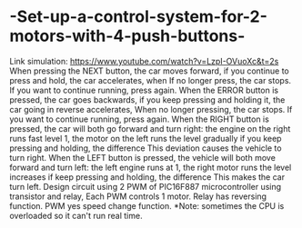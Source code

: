 # -Set-up-a-control-system-for-2-motors-with-4-push-buttons-
Link simulation: https://www.youtube.com/watch?v=LzpI-OVuoXc&t=2s
When pressing the NEXT button, the car moves forward, if you continue to press and hold, the car accelerates, when
If no longer press, the car stops. If you want to continue running, press again.
When the ERROR button is pressed, the car goes backwards, if you keep pressing and holding it, the car going in reverse accelerates,
When no longer pressing, the car stops. If you want to continue running, press again.
When the RIGHT button is pressed, the car will both go forward and turn right: the engine on the right runs fast
level 1, the motor on the left runs the level gradually if you keep pressing and holding, the difference
This deviation causes the vehicle to turn right. When the LEFT button is pressed, the vehicle will both move forward and turn left: the left engine runs at
1, the right motor runs the level increases if keep pressing and holding, the difference
This makes the car turn left.
Design circuit using 2 PWM of PIC16F887 microcontroller using transistor and relay,
Each PWM controls 1 motor. Relay has reversing function. PWM yes
speed change function.
*Note: sometimes the CPU is overloaded so it can't run real time.
